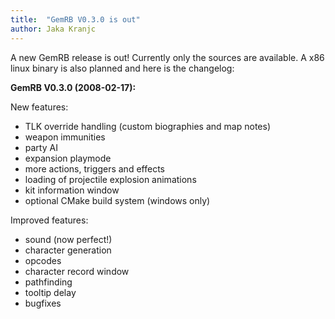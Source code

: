 ```yaml
---
title:  "GemRB V0.3.0 is out"
author: Jaka Kranjc
---
```


A new GemRB release is out! Currently only the sources are available. 
A x86 linux binary is also planned and here is the changelog:

**GemRB V0.3.0 (2008-02-17):**

New features:
- TLK override handling (custom biographies and map notes)
- weapon immunities
- party AI
- expansion playmode
- more actions, triggers and effects
- loading of projectile explosion animations
- kit information window
- optional CMake build system (windows only)

Improved features:
- sound (now perfect!)
- character generation
- opcodes
- character record window
- pathfinding
- tooltip delay
- bugfixes
